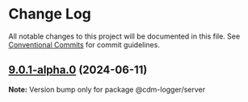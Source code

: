 # Change Log

All notable changes to this project will be documented in this file.
See [Conventional Commits](https://conventionalcommits.org) for commit guidelines.

## [9.0.1-alpha.0](https://github.com/cdmbase/cdm-logger/compare/v8.0.7...v9.0.1-alpha.0) (2024-06-11)

**Note:** Version bump only for package @cdm-logger/server

